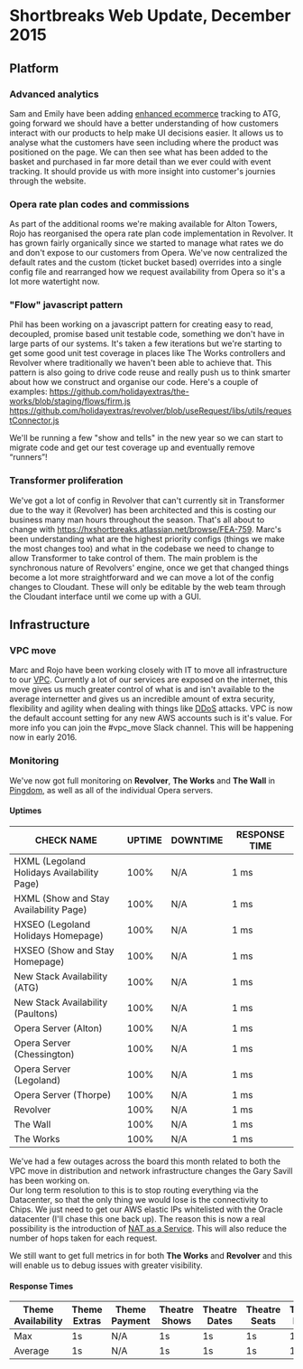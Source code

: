 # Shortbreaks Web Update, December 2015
## Platform
### Advanced analytics
Sam and Emily have been adding [enhanced ecommerce](https://developers.google.com/analytics/devguides/collection/analyticsjs/enhanced-ecommerce) tracking to ATG, going forward we should have a better understanding of how customers interact with our products to help make UI decisions easier. It allows us to analyse what the customers have seen including where the product was positioned on the page. We can then see what has been added to the basket and purchased in far more detail than we ever could with event tracking. It should provide us with more insight into customer's journies through the website.

### Opera rate plan codes and commissions
As part of the additional rooms we're making available for Alton Towers, Rojo has reorganised the opera rate plan code implementation in Revolver. It has grown fairly organically since we started to manage what rates we do and don't expose to our customers from Opera. We've now centralized the default rates and the custom (ticket bucket based) overrides into a single config file and rearranged how we request availability from Opera so it's a lot more watertight now.

### "Flow" javascript pattern
Phil has been working on a javascript pattern for creating easy to read, decoupled, promise based unit testable code, something we don't have in large parts of our systems. It's taken a few iterations but we're starting to get some good unit test coverage in places like The Works controllers and Revolver where traditionally we haven't been able to achieve that.  This pattern is also going to drive code reuse and really push us to think smarter about how we construct and organise our code.  Here's a couple of examples:
https://github.com/holidayextras/the-works/blob/staging/flows/firm.js
https://github.com/holidayextras/revolver/blob/useRequest/libs/utils/requestConnector.js

We'll be running a few "show and tells" in the new year so we can start to migrate code and get our test coverage up and eventually remove “runners”!

### Transformer proliferation
We've got a lot of config in Revolver that can't currently sit in Transformer due to the way it (Revolver) has been architected and this is costing our business many man hours throughout the season.  That's all about to change with https://hxshortbreaks.atlassian.net/browse/FEA-759.  Marc's been understanding what are the highest priority configs (things we make the most changes too) and what in the codebase we need to change to allow Transformer to take control of them.  The main problem is the synchronous nature of Revolvers' engine, once we get that changed things become a lot more straightforward and we can move a lot of the config changes to Cloudant.  These will only be editable by the web team through the Cloudant interface until we come up with a GUI.

## Infrastructure

### VPC move
Marc and Rojo have been working closely with IT to move all infrastructure to our [VPC](http://stackoverflow.com/questions/11961353/should-i-use-amazons-aws-virtual-private-cloud-vpc).  Currently a lot of our services are exposed on the internet, this move gives us much greater control of what is and isn't available to the average internetter and gives us an incredible amount of extra security, flexibility and agility when dealing with things like [DDoS](https://en.wikipedia.org/wiki/Denial-of-service_attack) attacks.  VPC is now the default account setting for any new AWS accounts such is it's value.  For more info you can join the #vpc_move Slack channel.  This will be happening now in early 2016.

### Monitoring
We've now got full monitoring on **Revolver**, **The Works** and **The Wall** in [Pingdom](https://www.pingdom.com/), as well as all of the individual Opera servers.

#### Uptimes
|CHECK NAME|UPTIME|DOWNTIME|RESPONSE TIME|  
|-|-|-|-|
|HXML (Legoland Holidays Availability Page)|100%|N/A|1 ms|
|HXML (Show and Stay Availability Page)|100%|N/A|1 ms|
|HXSEO (Legoland Holidays Homepage)|100%|N/A|1 ms|
|HXSEO (Show and Stay Homepage)|100%|N/A|1 ms|
|New Stack Availability (ATG)|100%|N/A|1 ms|
|New Stack Availability (Paultons)|100%|N/A|1 ms|
|Opera Server (Alton)|100%|N/A|1 ms|
|Opera Server (Chessington)|100%|N/A|1 ms|
|Opera Server (Legoland)|100%|N/A|1 ms|
|Opera Server (Thorpe)|100%|N/A|1 ms|
|Revolver|100%|N/A|1 ms|
|The Wall|100%|N/A|1 ms|
|The Works|100%|N/A|1 ms|

We've had a few outages across the board this month related to both the VPC move in distribution and network infrastructure changes the Gary Savill has been working on.  
Our long term resolution to this is to stop routing everything via the Datacenter, so that the only thing we would lose is the connectivity to Chips. We just need to get our AWS elastic IPs whitelisted with the Oracle datacenter (I'll chase this one back up). The reason this is now a real possibility is the introduction of [NAT as a Service](https://aws.amazon.com/about-aws/whats-new/2015/12/introducing-amazon-vpc-nat-gateway-a-managed-nat-service/). This will also reduce the number of hops taken for each request.

We still want to get full metrics in for both **The Works** and **Revolver** and this will enable us to debug issues with greater visibility.

#### Response Times
|Theme Availability|Theme Extras|Theme Payment|Theatre Shows|Theatre Dates|Theatre Seats|Theatre Hotels|Theatre Product|Theatre Payment|
|-|-|-|-|-|-|-|-|-|
|Max|1s|N/A|1s|1s|1s|1s|1s|1s|
|Average|1s|N/A|1s|1s|1s|1s|1s|1s|

